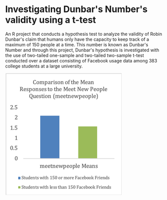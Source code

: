 # Investigating Dunbar's Number's validity using a t-test

An R project that conducts a hypothesis test to analyze the validity of Robin Dunbar's claim that humans only have the capacity to keep track of a maximum of 150 people at a time. This number is known as Dunbar's Number and through this project, Dunbar's hypothesis is investigated with the use of two-tailed one-sample and two-tailed two-sample t-test conducted over a dataset consisting of Facebook usage data among 383 college students at a large university.

![Comparison of the Mean Responses to the Meet New People Question](/Graph.png)
